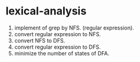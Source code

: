 # lexical-analysis
1. implement of grep by NFS. (regular expression).
2. convert regular expression to NFS.
3. convert NFS to DFS.
4. convert regular expression to DFS.
5. minimize the number of states of DFA.
